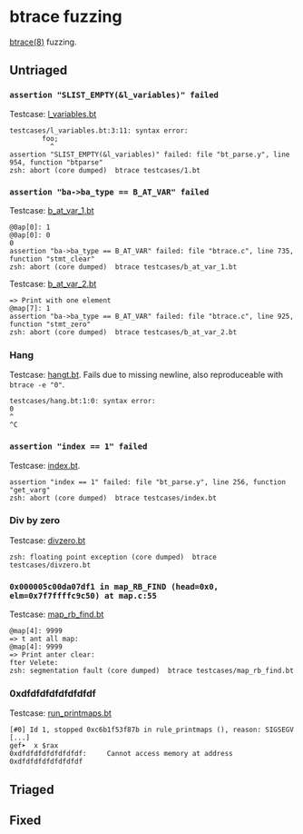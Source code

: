 # btrace fuzzing

[btrace(8)](http://man.openbsd.org/btrace) fuzzing.

## Untriaged

### `assertion "SLIST_EMPTY(&l_variables)" failed`

Testcase: [l_variables.bt](testcases/l_variables.bt)

```
testcases/l_variables.bt:3:11: syntax error:
        foo;
          ^
assertion "SLIST_EMPTY(&l_variables)" failed: file "bt_parse.y", line 954, function "btparse"
zsh: abort (core dumped)  btrace testcases/1.bt
```

### `assertion "ba->ba_type == B_AT_VAR" failed`

Testcase: [b_at_var_1.bt](./testcases/b_at_var_1.bt)

```
@0ap[0]: 1
@0ap[0]: 0
0
assertion "ba->ba_type == B_AT_VAR" failed: file "btrace.c", line 735, function "stmt_clear"
zsh: abort (core dumped)  btrace testcases/b_at_var_1.bt
```

Testcase: [b_at_var_2.bt](./testcases/b_at_var_2.bt)

```
=> Print with one element
@map[7]: 1
assertion "ba->ba_type == B_AT_VAR" failed: file "btrace.c", line 925, function "stmt_zero"
zsh: abort (core dumped)  btrace testcases/b_at_var_2.bt
```

### Hang

Testcase: [hangt.bt](./testcases/hang.bt).
Fails due to missing newline, also reproduceable with `btrace -e "0"`.

```
testcases/hang.bt:1:0: syntax error:
0
^
^C
```

### `assertion "index == 1" failed`

Testcase: [index.bt](./testcases/index.bt).

```
assertion "index == 1" failed: file "bt_parse.y", line 256, function "get_varg"
zsh: abort (core dumped)  btrace testcases/index.bt
```

### Div by zero

Testcase: [divzero.bt](./testcases/divzero.bt)

```
zsh: floating point exception (core dumped)  btrace testcases/divzero.bt
```

### `0x000005c00da07df1 in map_RB_FIND (head=0x0, elm=0x7f7ffffc9c50) at map.c:55`

Testcase: [map_rb_find.bt](./testcases/map_rb_find.bt)

```
@map[4]: 9999
=> t ant all map:
@map[4]: 9999
=> Print anter clear:
fter Velete:
zsh: segmentation fault (core dumped)  btrace testcases/map_rb_find.bt
```

### 0xdfdfdfdfdfdfdfdf

Testcase: [run_printmaps.bt](./testcases/run_printmaps.bt)

```
[#0] Id 1, stopped 0xc6b1f53f87b in rule_printmaps (), reason: SIGSEGV
[...]
gef➤  x $rax
0xdfdfdfdfdfdfdfdf:     Cannot access memory at address 0xdfdfdfdfdfdfdfdf
```

## Triaged

## Fixed
